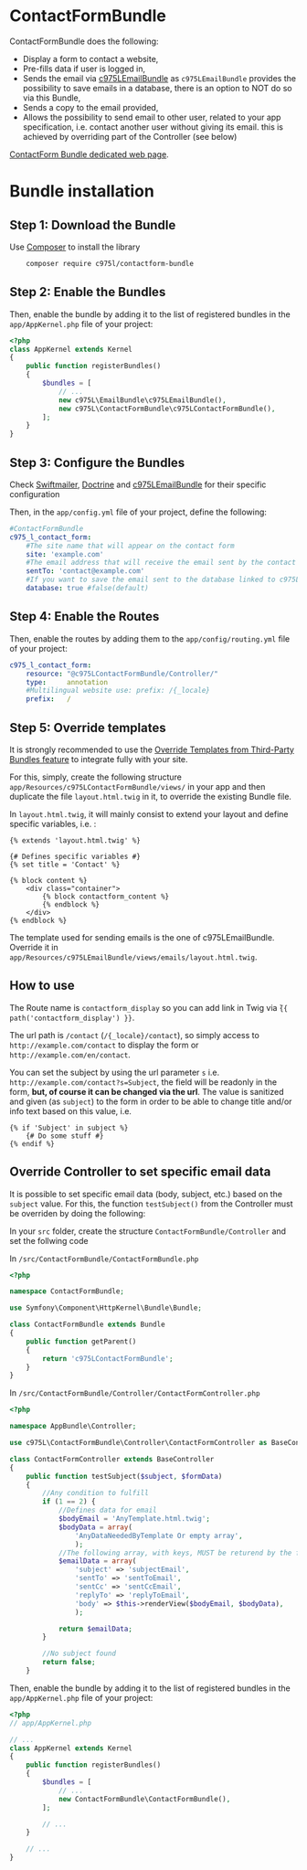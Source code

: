 ContactFormBundle
=================

ContactFormBundle does the following:

- Display a form to contact a website,
- Pre-fills data if user is logged in,
- Sends the email via [c975LEmailBundle](https://github.com/975L/EmailBundle) as `c975LEmailBundle` provides the possibility to save emails in a database, there is an option to NOT do so via this Bundle,
- Sends a copy to the email provided,
- Allows the possibility to send email to other user, related to your app specification, i.e. contact another user without giving its email. this is achieved by overriding part of the Controller (see below)

[ContactForm Bundle dedicated web page](https://975l.com/en/pages/contact-form-bundle).

Bundle installation
===================

Step 1: Download the Bundle
---------------------------
Use [Composer](https://getcomposer.org) to install the library
```bash
    composer require c975l/contactform-bundle
```

Step 2: Enable the Bundles
--------------------------
Then, enable the bundle by adding it to the list of registered bundles in the `app/AppKernel.php` file of your project:

```php
<?php
class AppKernel extends Kernel
{
    public function registerBundles()
    {
        $bundles = [
            // ...
            new c975L\EmailBundle\c975LEmailBundle(),
            new c975L\ContactFormBundle\c975LContactFormBundle(),
        ];
    }
}
```

Step 3: Configure the Bundles
-----------------------------
Check [Swiftmailer](https://github.com/symfony/swiftmailer-bundle), [Doctrine](https://github.com/doctrine/DoctrineBundle) and [c975LEmailBundle](https://github.com/975L/EmailBundle) for their specific configuration

Then, in the `app/config.yml` file of your project, define the following:

```yml
#ContactFormBundle
c975_l_contact_form:
    #The site name that will appear on the contact form
    site: 'example.com'
    #The email address that will receive the email sent by the contact form
    sentTo: 'contact@example.com'
    #If you want to save the email sent to the database linked to c975L/EmailBundle, see https://github.com/975L/EmailBundle
    database: true #false(default)
```

Step 4: Enable the Routes
-------------------------
Then, enable the routes by adding them to the `app/config/routing.yml` file of your project:

```yml
c975_l_contact_form:
    resource: "@c975LContactFormBundle/Controller/"
    type:     annotation
    #Multilingual website use: prefix: /{_locale}
    prefix:   /
```

Step 5: Override templates
--------------------------
It is strongly recommended to use the [Override Templates from Third-Party Bundles feature](http://symfony.com/doc/current/templating/overriding.html) to integrate fully with your site.

For this, simply, create the following structure `app/Resources/c975LContactFormBundle/views/` in your app and then duplicate the file `layout.html.twig` in it, to override the existing Bundle file.

In `layout.html.twig`, it will mainly consist to extend your layout and define specific variables, i.e. :
```twig
{% extends 'layout.html.twig' %}

{# Defines specific variables #}
{% set title = 'Contact' %}

{% block content %}
    <div class="container">
        {% block contactform_content %}
        {% endblock %}
    </div>
{% endblock %}
```

The template used for sending emails is the one of c975LEmailBundle. Override it in `app/Resources/c975LEmailBundle/views/emails/layout.html.twig`.

How to use
----------
The Route name is `contactform_display` so you can add link in Twig via ̀`{{ path('contactform_display') }}`.

The url path is `/contact` (`/{_locale}/contact`), so simply access to `http://example.com/contact` to display the form or `http://example.com/en/contact`.

You can set the subject by using the url parameter `s` i.e. `http://example.com/contact?s=Subject`, the field will be readonly in the form, **but, of course it can be changed via the url**. The value is sanitized and given (as `subject`) to the form in order to be able to change title and/or info text based on this value, i.e.

```twig
{% if 'Subject' in subject %}
    {# Do some stuff #}
{% endif %}
```
Override Controller to set specific email data
----------------------------------------------
It is possible to set specific email data (body, subject, etc.) based on the `subject` value. For this, the function `testSubject()` from the Controller must be overriden by doing the following:

In your `src` folder, create the structure `ContactFormBundle/Controller` and set the follwing code

In `/src/ContactFormBundle/ContactFormBundle.php`
```php
<?php

namespace ContactFormBundle;

use Symfony\Component\HttpKernel\Bundle\Bundle;

class ContactFormBundle extends Bundle
{
    public function getParent()
    {
        return 'c975LContactFormBundle';
    }
}
```

In `/src/ContactFormBundle/Controller/ContactFormController.php`
```php
<?php

namespace AppBundle\Controller;

use c975L\ContactFormBundle\Controller\ContactFormController as BaseController;

class ContactFormController extends BaseController
{
    public function testSubject($subject, $formData)
    {
        //Any condition to fulfill
        if (1 == 2) {
            //Defines data for email
            $bodyEmail = 'AnyTemplate.html.twig';
            $bodyData = array(
                'AnyDataNeededByTemplate Or empty array',
                );
            //The following array, with keys, MUST be returend by the function to hydrate email
            $emailData = array(
                'subject' => 'subjectEmail',
                'sentTo' => 'sentToEmail',
                'sentCc' => 'sentCcEmail',
                'replyTo' => 'replyToEmail',
                'body' => $this->renderView($bodyEmail, $bodyData),
                );

            return $emailData;
        }

        //No subject found
        return false;
    }
```

Then, enable the bundle by adding it to the list of registered bundles in the `app/AppKernel.php` file of your project:

```php
<?php
// app/AppKernel.php

// ...
class AppKernel extends Kernel
{
    public function registerBundles()
    {
        $bundles = [
            // ...
            new ContactFormBundle\ContactFormBundle(),
        ];

        // ...
    }

    // ...
}
```
